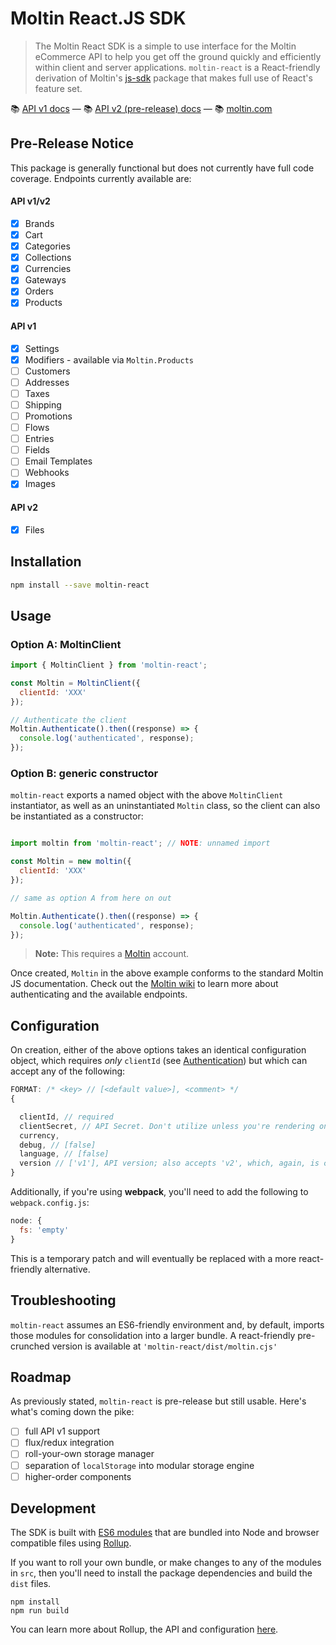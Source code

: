 # Moltin React.JS SDK
> The Moltin React SDK is a simple to use interface for the Moltin eCommerce API to help you get off the ground quickly and efficiently within client and server applications. `moltin-react` is a React-friendly derivation of Moltin's [js-sdk](https://github.com/moltin/js-sdk/tree/master) package that makes full use of React's feature set.

📚 [API v1 docs](https://docs.moltin.com/) &mdash; 📚 [API v2 (pre-release) docs](https://moltin.api-docs.io/v2) &mdash; 📚 [moltin.com](https://moltin.com)

## Pre-Release Notice
This package is generally functional but does not currently have full code coverage. Endpoints currently available are:

#### API v1/v2
- [x] Brands
- [x] Cart
- [x] Categories
- [x] Collections
- [x] Currencies
- [x] Gateways
- [x] Orders
- [x] Products

#### API v1
- [x] Settings
- [x] Modifiers - available via `Moltin.Products`
- [ ] Customers
- [ ] Addresses
- [ ] Taxes
- [ ] Shipping
- [ ] Promotions
- [ ] Flows
- [ ] Entries
- [ ] Fields
- [ ] Email Templates
- [ ] Webhooks
- [x] Images

#### API v2
- [x] Files

## Installation
```sh
npm install --save moltin-react
```


## Usage
### Option A: MoltinClient
```js
import { MoltinClient } from 'moltin-react';

const Moltin = MoltinClient({
  clientId: 'XXX'
});

// Authenticate the client
Moltin.Authenticate().then((response) => {
  console.log('authenticated', response);
});

```
### Option B: generic constructor
`moltin-react` exports a named object with the above `MoltinClient` instantiator, as well as an uninstantiated `Moltin` class, so the client can also be instantiated as a constructor:

```js

import moltin from 'moltin-react'; // NOTE: unnamed import

const Moltin = new moltin({
  clientId: 'XXX'
});

// same as option A from here on out

Moltin.Authenticate().then((response) => {
  console.log('authenticated', response);
});

```
> **Note:** This requires a [Moltin](http://moltin.com) account.

Once created, `Moltin` in the above example conforms to the standard Moltin JS documentation. Check out the [Moltin wiki](https://github.com/moltin/js-sdk/wiki) to learn more about authenticating and the available endpoints.

## Configuration
On creation, either of the above options takes an identical configuration object, which requires _only_ `clientId` (see [Authentication](https://docs.moltin.com/authenticate)) but which can accept any of the following:

```js
FORMAT: /* <key> // [<default value>], <comment> */
{

  clientId, // required
  clientSecret, // API Secret. Don't utilize unless you're rendering on server.
  currency,
  debug, // [false]
  language, // [false]
  version // ['v1'], API version; also accepts 'v2', which, again, is currently unavailable.
}
```

Additionally, if you're using **webpack**, you'll need to add the following to `webpack.config.js`:

```js
node: {
  fs: 'empty'
}
```

This is a temporary patch and will eventually be replaced with a more react-friendly alternative.

## Troubleshooting
`moltin-react` assumes an ES6-friendly environment and, by default, imports those modules for consolidation into a larger bundle. A react-friendly pre-crunched version is available at `'moltin-react/dist/moltin.cjs'`

## Roadmap
As previously stated, `moltin-react` is pre-release but still usable. Here's what's coming down the pike:

- [ ] full API v1 support
- [ ] flux/redux integration
- [ ] roll-your-own storage manager
- [ ] separation of `localStorage` into modular storage engine
- [ ] higher-order components

## Development

The SDK is built with [ES6 modules](https://strongloop.com/strongblog/an-introduction-to-javascript-es6-modules/) that are bundled into Node and browser compatible files using [Rollup](http://rollupjs.org).

If you want to roll your own bundle, or make changes to any of the modules in `src`, then you'll need to install the package dependencies and build the `dist` files.

```
npm install
npm run build
```

You can learn more about Rollup, the API and configuration  [here](https://github.com/rollup/rollup/wiki).
